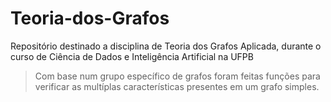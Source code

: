 # Teoria-dos-Grafos
Repositório destinado a disciplina de Teoria dos Grafos Aplicada, durante o curso de Ciência de Dados e Inteligência Artificial na UFPB

> Com base num grupo específico de grafos foram feitas funções para verificar as multíplas características presentes em um grafo simples.
